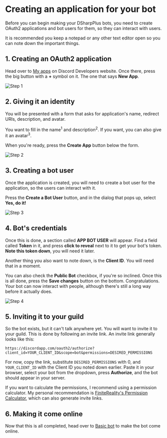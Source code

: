 # Creating an application for your bot

Before you can begin making your DSharpPlus bots, you need to create OAuth2 applications and bot users for them, so 
they can interact with users.

It is recommended you keep a notepad or any other text editor open so you can note down the important things.

## 1. Creating an OAuth2 application

Head over to [My apps](https://discordapp.com/developers/applications/me "Discord Developers - My Apps") on Discord Developers 
website. Once there, press the big button with a **+** symbol on it. The one that says **New App**.

![Step 1](/images/01_01_new_app.png "New application")

## 2. Giving it an identity

You will be presented with a form that asks for application's name, redirect URIs, description, and avatar.

You want to fill in the name<sup>1</sup> and description<sup>2</sup>. If you want, you can also give it an avatar<sup>3</sup>.

When you're ready, press the **Create App** button below the form.

![Step 2](/images/01_02_app_data.png "Identity")

## 3. Creating a bot user

Once the application is created, you will need to create a bot user for the application, so the users can interact with it.

Press the **Create a Bot User** button, and in the dialog that pops up, select **Yes, do it!**

![Step 3](/images/01_03_make_bot.png "How make bot")

## 4. Bot's credentials

Once this is done, a section called **APP BOT USER** will appear. Find a field called **Token** in it, and press 
**click to reveal** next to it to get your bot's token. **Note this token down**, you will need it later.

Another thing you also want to note down, is the **Client ID**. You will need that in a moment.

You can also check the **Public Bot** checkbox, if you're so inclined. Once this is all done, press the **Save changes** 
button on the bottom. Congratulations. Your bot can now interact with people, although there's still a long way before it 
actually does.

![Step 4](/images/01_04_settings.png "Almost there")

## 5. Inviting it to your guild

So the bot exists, but it can't talk anywhere yet. You will want to invite it to your guild. This is done by following an 
invite link. An invite link generally looks like this:

`https://discordapp.com/oauth2/authorize?client_id=YOUR_CLIENT_ID&scope=bot&permissions=DESIRED_PERMISSIONS`

For now, copy the link, substitute `DESIRED_PERMISSIONS` with 0, and `YOUR_CLIENT_ID` with the Client ID you noted down 
earlier. Paste it in your browser, select your bot from the dropdown, press **Authorize**, and the bot should appear in 
your server.

If you want to calculate the permissions, I recommend using a permission calculator. My personal recommendation is 
[FiniteReality's Permission Calculator](https://finitereality.github.io/permissions/), which can also generate invite 
links.

## 6. Making it come online

Now that this is all completed, head over to [Basic bot](/articles/first_bot.html "Basic bot") to make the bot come online.
